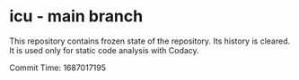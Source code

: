# icu - main branch

This repository contains frozen state of the repository.
Its history is cleared. It is used only for static code
analysis with Codacy.

Commit Time: 1687017195